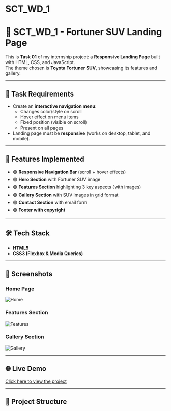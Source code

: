 # SCT_WD_1
# 🚙 SCT_WD_1 - Fortuner SUV Landing Page  

This is **Task 01** of my internship project: a **Responsive Landing Page** built with HTML, CSS, and JavaScript.  
The theme chosen is **Toyota Fortuner SUV**, showcasing its features and gallery.

---

## 📌 Task Requirements
- Create an **interactive navigation menu**:
  - Changes color/style on scroll
  - Hover effect on menu items
  - Fixed position (visible on scroll)
  - Present on all pages  
- Landing page must be **responsive** (works on desktop, tablet, and mobile).  

---

## 🚀 Features Implemented
- 🟢 **Responsive Navigation Bar** (scroll + hover effects)  
- 🟢 **Hero Section** with Fortuner SUV image  
- 🟢 **Features Section** highlighting 3 key aspects (with images)  
- 🟢 **Gallery Section** with SUV images in grid format  
- 🟢 **Contact Section** with email form  
- 🟢 **Footer with copyright**  

---

## 🛠️ Tech Stack
- **HTML5**  
- **CSS3 (Flexbox & Media Queries)**  
  

---

## 📸 Screenshots
### Home Page
![Home](images/fortuner-home.jpg)  

### Features Section
![Features](images/fortuner-feature1.jpg)  

### Gallery Section
![Gallery](images/fortuner-gallery1.jpg)  

---

## 🌐 Live Demo
[Click here to view the project](https://your-username.github.io/SCT_WD_1/)  

---

## 📂 Project Structure
